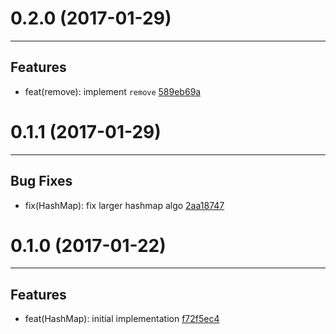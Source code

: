 # 0.2.0 (2017-01-29)
---

## Features

- feat(remove): implement `remove` [589eb69a](https://github.com/TylorS/typed-hashmap/commits/589eb69a2214804e5f7fbe7438e8b6e2d03e39c5)

# 0.1.1 (2017-01-29)
---

## Bug Fixes

- fix(HashMap): fix larger hashmap algo [2aa18747](https://github.com/TylorS/typed-hashmap/commits/2aa18747632e2bbbe7b626d39a06b8b21a8e7ad4)

# 0.1.0 (2017-01-22)
---

## Features

- feat(HashMap): initial implementation [f72f5ec4](https://github.com/TylorS/typed-hashmap/commits/f72f5ec43e85145e2476d581f10b67119c2b4d2d)


